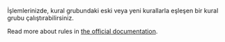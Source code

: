 İşlemlerinizde, kural grubundaki eski veya yeni kurallarla eşleşen bir kural grubu çalıştırabilirsiniz.

Read more about rules in [the official documentation](https://firefly-iii.readthedocs.io/en/latest/advanced/rules.html).